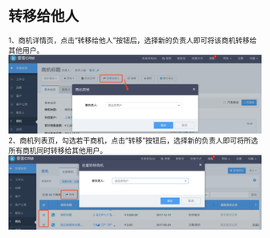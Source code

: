 # 转移给他人

1、商机详情页，点击“转移给他人”按钮后，选择新的负责人即可将该商机转移给其他用户。![](/assets/商机转移给他人01.png)2、商机列表页，勾选若干商机，点击“转移”按钮后，选择新的负责人即可将所选所有商机同时转移给其他用户。![](/assets/商机转移给他人02.png)

